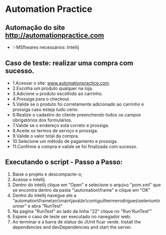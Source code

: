 #  Automation Practice
## Automação do site http://automationpractice.com


- ✨MSftwares necessários: Intellij

## Caso de teste: realizar uma compra com sucesso.

- 1.Acessar o site: www.automationpractice.com.
- 2.Escolha um produto qualquer na loja.
- 3.Adicione o produto escolhido ao carrinho.
- 4.Prossiga para o checkout.
- 5.Valide se o produto foi corretamente adicionado ao carrinho e prossiga caso esteja tudo certo.
- 6.Realize o cadastro do cliente preenchendo todos os campos obrigatórios dos formulários.
- 7.Valide se o endereço está correto e prossiga.
- 8.Aceite os termos de serviço e prossiga.
- 9.Valide o valor total da compra.
- 10.Selecione um método de pagamento e prossiga.
- 11.Confirme a compra e valide se foi finalizada com sucesso.


## Executando o script - Passo a Passo:

1. Baixe o projeto e descompacte-o;
2. Acesse o intellij
3. Dentro do intellij clique em "Open" e selecione o arquivo "pom.xml" que se encontra dentro da pasta "\automation\frame" e clique em "OK"
5. Dentro do intellij navegue ate a "automation\frame\src\main\java\br\com\guilhermerodrigues\selenium\runner" e abra "RunTest"
6. Na pagina "RunTest" ao lado da linha "22" clique no "Run'RunTest'"
7. Espere o caso de teste ser executado no navegador web;
8. Ao terminar e a barra de status do JUnit ficar verde.
Install the dependencies and devDependencies and start the server.

